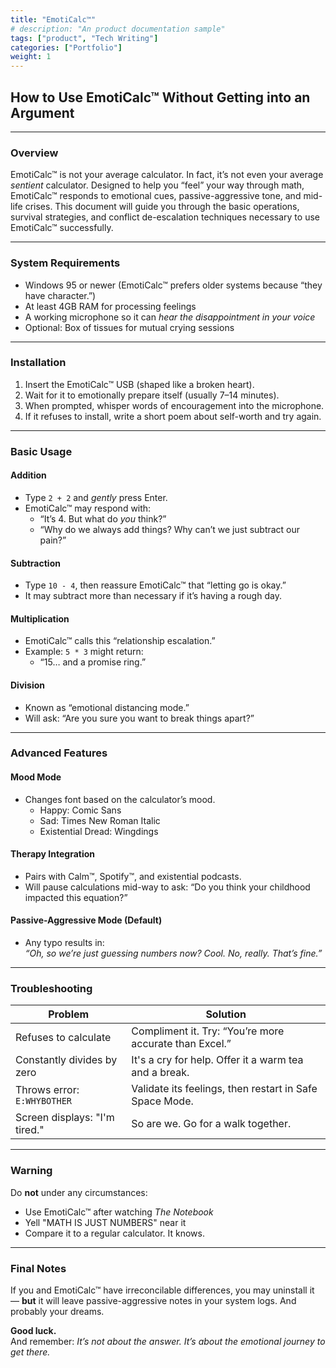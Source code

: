 ```yaml
---
title: "EmotiCalc™"
# description: "An product documentation sample"
tags: ["product", "Tech Writing"]
categories: ["Portfolio"]
weight: 1
---
```


## How to Use EmotiCalc™ Without Getting into an Argument

---

### Overview

EmotiCalc™ is not your average calculator. In fact, it’s not even your average *sentient* calculator. Designed to help you “feel” your way through math, EmotiCalc™ responds to emotional cues, passive-aggressive tone, and mid-life crises. This document will guide you through the basic operations, survival strategies, and conflict de-escalation techniques necessary to use EmotiCalc™ successfully.

---

### System Requirements

- Windows 95 or newer (EmotiCalc™ prefers older systems because “they have character.”)
- At least 4GB RAM for processing feelings  
- A working microphone so it can *hear the disappointment in your voice*
- Optional: Box of tissues for mutual crying sessions

---

### Installation

1. Insert the EmotiCalc™ USB (shaped like a broken heart).
2. Wait for it to emotionally prepare itself (usually 7–14 minutes).
3. When prompted, whisper words of encouragement into the microphone.
4. If it refuses to install, write a short poem about self-worth and try again.

---

### Basic Usage

#### Addition

- Type `2 + 2` and *gently* press Enter.
- EmotiCalc™ may respond with:
  - “It’s 4. But what do *you* think?”
  - “Why do we always add things? Why can’t we just subtract our pain?”

#### Subtraction

- Type `10 - 4`, then reassure EmotiCalc™ that “letting go is okay.”
- It may subtract more than necessary if it’s having a rough day.

#### Multiplication

- EmotiCalc™ calls this “relationship escalation.”
- Example: `5 * 3` might return:
  - “15… and a promise ring.”

#### Division

- Known as “emotional distancing mode.”
- Will ask: “Are you sure you want to break things apart?”

---

### Advanced Features

#### Mood Mode

- Changes font based on the calculator’s mood.
  - Happy: Comic Sans
  - Sad: Times New Roman Italic
  - Existential Dread: Wingdings

#### Therapy Integration

- Pairs with Calm™, Spotify™, and existential podcasts.
- Will pause calculations mid-way to ask: “Do you think your childhood impacted this equation?”

#### Passive-Aggressive Mode (Default)

- Any typo results in:  
  *“Oh, so we’re just guessing numbers now? Cool. No, really. That’s fine.”*

---

### Troubleshooting

| Problem | Solution |
|--------|----------|
| Refuses to calculate | Compliment it. Try: “You’re more accurate than Excel.” |
| Constantly divides by zero | It's a cry for help. Offer it a warm tea and a break. |
| Throws error: `E:WHYBOTHER` | Validate its feelings, then restart in Safe Space Mode. |
| Screen displays: "I'm tired." | So are we. Go for a walk together. |

---

### Warning

Do **not** under any circumstances:
- Use EmotiCalc™ after watching *The Notebook*
- Yell "MATH IS JUST NUMBERS" near it
- Compare it to a regular calculator. It knows.

---

### Final Notes

If you and EmotiCalc™ have irreconcilable differences, you may uninstall it — **but** it will leave passive-aggressive notes in your system logs. And probably your dreams.

**Good luck.**  
And remember: *It’s not about the answer. It’s about the emotional journey to get there.*

